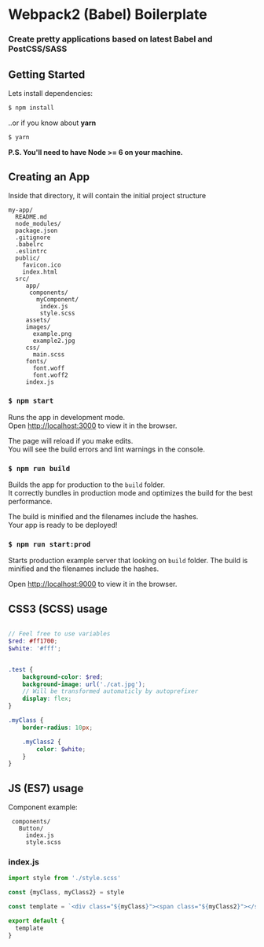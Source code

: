 # Webpack2 (Babel) Boilerplate
### Create pretty applications based on latest Babel and PostCSS/SASS

## Getting Started

Lets install dependencies:

```bash
$ npm install
```

..or if you know about **yarn**

```bash
$ yarn
```

**P.S. You'll need to have Node >= 6 on your machine.**

## Creating an App

Inside that directory, it will contain the initial project structure

```
my-app/
  README.md
  node_modules/
  package.json
  .gitignore
  .babelrc
  .eslintrc
  public/
    favicon.ico
    index.html
  src/
     app/
      components/
        myComponent/
         index.js
         style.scss
     assets/
     images/
       example.png
       example2.jpg
     css/
       main.scss
     fonts/
       font.woff
       font.woff2
     index.js
```

### `$ npm start`

Runs the app in development mode.<br>
Open <http://localhost:3000> to view it in the browser.

The page will reload if you make edits.<br>
You will see the build errors and lint warnings in the console.

### `$ npm run build`

Builds the app for production to the `build` folder.<br>
It correctly bundles in production mode and optimizes the build for the best performance.

The build is minified and the filenames include the hashes.<br>
Your app is ready to be deployed!

### `$ npm run start:prod`

Starts production example server that looking on `build` folder.
The build is minified and the filenames include the hashes.<br>

Open <http://localhost:9000> to view it in the browser.


## CSS3 (SCSS) usage

```scss

// Feel free to use variables
$red: #ff1700;
$white: '#fff';


.test {
    background-color: $red;
    background-image: url('./cat.jpg');
    // Will be transformed automaticly by autoprefixer
    display: flex;
}

.myClass {
    border-radius: 10px;

    .myClass2 {
        color: $white;
    }
}
```

## JS (ES7) usage

Component example:

```
 components/
   Button/
     index.js
     style.scss
```

### index.js

```js
import style from './style.scss'

const {myClass, myClass2} = style

const template = `<div class="${myClass}"><span class="${myClass2}"></span></div>`

export default {
  template
}
```
